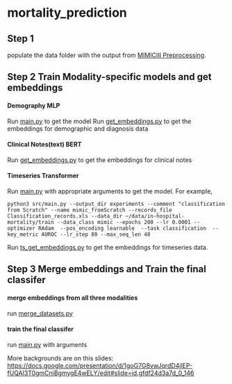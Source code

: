 # mortality_prediction

## Step 1
populate the data folder with the output from [MIMICIII Preprocessing](https://github.com/AllenSun-HM/mimic3-data-preprocessing).

## Step 2 Train Modality-specific models and get embeddings
#### Demography MLP
Run [main.py](https://github.com/AllenSun-HM/mortality_prediction/blob/main/demography_mlp/main.py) to get the model
Run [get_embeddings.py](https://github.com/AllenSun-HM/mortality_prediction/blob/main/demography_mlp/get_embeddings.py) to get the embeddings for demographic and diagnosis data

#### Clinical Notes(text) BERT
Run [get_embeddings.py](https://github.com/AllenSun-HM/mortality_prediction/blob/main/text_bert/get_embeddings.py) to get the embeddings for clinical notes


#### Timeseries Transformer
Run [main.py](https://github.com/AllenSun-HM/mortality_prediction/blob/main/timeseries_transformer/main.py) with appropriate arguments to get the model. For example,
```{bash}
python3 src/main.py --output_dir experiments --comment "classification from Scratch" --name mimic_fromScratch --records_file Classification_records.xls --data_dir ~/data/in-hospital-mortality/train --data_class mimic --epochs 200 --lr 0.0001 --optimizer RAdam  --pos_encoding learnable  --task classification  --key_metric AUROC --lr_step 80 --max_seq_len 48 
```
Run [ts_get_embeddings.py](https://github.com/AllenSun-HM/mortality_prediction/blob/main/timeseries_transformer/ts_get_embeddings.py) to get the embeddings for timeseries data. 

## Step 3 Merge embeddings and Train the final classifer
#### merge embeddings from all three modalities
run [merge_datasets.py](https://github.com/AllenSun-HM/mortality_prediction/blob/main/final_classifier/merge_datasets.py)
#### train the final classifer
run [main.py](https://github.com/AllenSun-HM/mortality_prediction/blob/main/final_classifier/main.py) with arguments


More backgrounds are on this slides: https://docs.google.com/presentation/d/1goG7G8vwJqrdD4jlEP-fUQAl3T0gmCniBgmygE4wELY/edit#slide=id.gfdf24d3a7d_0_146

